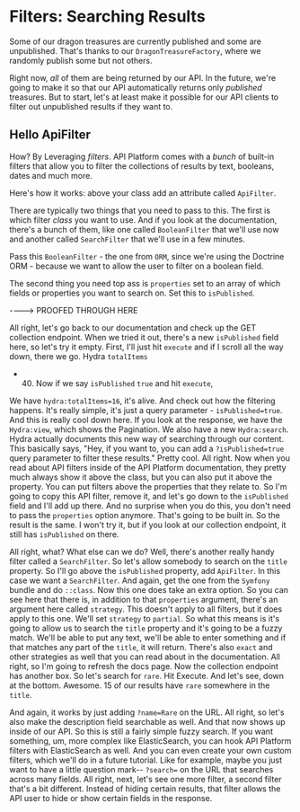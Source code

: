 # Filters: Searching Results

Some of our dragon treasures are currently published and some are unpublished. That's
thanks to our `DragonTreasureFactory`, where we randomly publish some but not
others.

Right now, *all* of them are being returned by our API. In the future, we're
going to make it so that our API automatically returns only *published* treasures.
But to start, let's at least make it possible for our API clients to filter out
unpublished results if they want to.

## Hello ApiFilter

How? By Leveraging *filters*. API Platform comes with a *bunch* of built-in filters
that allow you to filter the collections of results by text, booleans, dates and
much more.

Here's how it works: above your class add an attribute called `ApiFilter`.

There are typically two things that you need to pass to this. The first is which
filter *class* you want to use. And if you look at the documentation, there's a bunch
of them, like one called `BooleanFilter` that we'll use now and another called
`SearchFilter` that we'll use in a few minutes.

Pass this `BooleanFilter` - the one from `ORM`, since we're using the Doctrine ORM -
because we want to allow the user to filter on a boolean field.

The second thing you need top ass is `properties` set to an array of which fields
or properties you want to search on. Set this to `isPublished`.

----> PROOFED THROUGH HERE

All right, let's
go back to our documentation and check up the GET collection endpoint. When we tried
it out, there's a new `isPublished` field here, so let's try it empty. First, I'll
just hit `execute` and if I scroll all the way down, there we go. Hydra `totalItems`
- 40. Now if we say `isPublished` `true` and hit `execute`,

We have `hydra:totalItems=16`, it's alive. And check out how the filtering happens.
It's really simple, it's just a query parameter - `isPublished=true`. And this is
really cool down here. If you look at the response, we have the `Hydra:view`, which
shows the Pagination. We also have a new `Hydra:search`. Hydra actually documents
this
new way of searching through our content. This basically says, "Hey, if you want to,
you can add a `?isPublished=true` query parameter to filter these results."
Pretty cool. All right. Now when you read about API filters inside of the API
Platform documentation, they pretty much always show it above the class, but you can
also put it above the property. You can put filters above the properties that they
relate to. So I'm going to copy this API filter, remove it, and let's go down to the
`isPublished`
field and I'll add up there. And no surprise when you do this, you don't need to pass
the `properties` option anymore. That's going to be built in. So the result is the
same. I won't
try it, but if you look at our collection endpoint, it still has `isPublished` on
there.

All right, what? What else can we do? Well, there's another really handy filter
called a `SearchFilter`. So let's allow somebody to search on the `title` property.
So
I'll go above the `isPublished` property, add `ApiFilter`. In this case we
want a `SearchFilter`. And again, get the one from the `Symfony` bundle and do
`::class`. Now
this one does take an extra option. So you can see here that there is, in addition to
that `properties` argument, there's an argument here called `strategy`. This doesn't
apply to all filters, but it does apply to this one. We'll set `strategy` to
`partial`. So what this means is it's going to allow us to search the `title`
property and
it's going to be a fuzzy match. We'll be able to put any text, we'll be able to enter
something and if that matches any part of the `title`, it will return. There's also
`exact` and other strategies as well that you can read about in the documentation.
All
right, so I'm going to refresh the docs page. Now the collection endpoint has
another box. So let's search for `rare`. Hit Execute. And let's see, down at
the bottom. Awesome. 15 of our results have `rare` somewhere in the `title`.

And again, it works by just adding `?name=Rare` on the URL. All right, so let's also
make the description field searchable as well. And that now shows up inside of our
API. So this is still a fairly simple fuzzy search. If you want something, um, more
complex like ElasticSearch, you can hook API Platform filters with ElasticSearch as
well. And you can even create your own custom filters, which we'll do in a future
tutorial. Like for example, maybe you just want to have a little question mark--
`?search=` on the URL that searches across many fields. All right, next, let's see
one more filter, a second filter that's a bit different. Instead of hiding certain
results, that filter allows the API user to hide or show certain fields in the
response.


